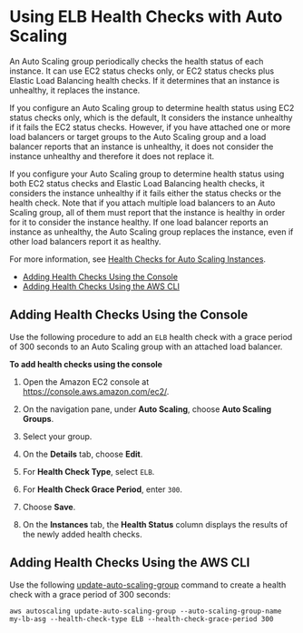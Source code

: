 # Using ELB Health Checks with Auto Scaling<a name="as-add-elb-healthcheck"></a>

An Auto Scaling group periodically checks the health status of each instance\. It can use EC2 status checks only, or EC2 status checks plus Elastic Load Balancing health checks\. If it determines that an instance is unhealthy, it replaces the instance\.

If you configure an Auto Scaling group to determine health status using EC2 status checks only, which is the default, It considers the instance unhealthy if it fails the EC2 status checks\. However, if you have attached one or more load balancers or target groups to the Auto Scaling group and a load balancer reports that an instance is unhealthy, it does not consider the instance unhealthy and therefore it does not replace it\.

If you configure your Auto Scaling group to determine health status using both EC2 status checks and Elastic Load Balancing health checks, it considers the instance unhealthy if it fails either the status checks or the health check\. Note that if you attach multiple load balancers to an Auto Scaling group, all of them must report that the instance is healthy in order for it to consider the instance healthy\. If one load balancer reports an instance as unhealthy, the Auto Scaling group replaces the instance, even if other load balancers report it as healthy\.

For more information, see [Health Checks for Auto Scaling Instances](healthcheck.md)\.


+ [Adding Health Checks Using the Console](#as-add-elb-healthcheck-console)
+ [Adding Health Checks Using the AWS CLI](#as-add-elb-healthcheck-aws-cli)

## Adding Health Checks Using the Console<a name="as-add-elb-healthcheck-console"></a>

Use the following procedure to add an `ELB` health check with a grace period of 300 seconds to an Auto Scaling group with an attached load balancer\.

**To add health checks using the console**

1. Open the Amazon EC2 console at [https://console\.aws\.amazon\.com/ec2/](https://console.aws.amazon.com/ec2/)\.

1. On the navigation pane, under **Auto Scaling**, choose **Auto Scaling Groups**\.

1. Select your group\.

1. On the **Details** tab, choose **Edit**\.

1. For **Health Check Type**, select `ELB`\.

1. For **Health Check Grace Period**, enter `300`\.

1. Choose **Save**\.

1. On the **Instances** tab, the **Health Status** column displays the results of the newly added health checks\.

## Adding Health Checks Using the AWS CLI<a name="as-add-elb-healthcheck-aws-cli"></a>

Use the following [update\-auto\-scaling\-group](http://docs.aws.amazon.com/cli/latest/reference/autoscaling/update-auto-scaling-group.html) command to create a health check with a grace period of 300 seconds:

```
aws autoscaling update-auto-scaling-group --auto-scaling-group-name my-lb-asg --health-check-type ELB --health-check-grace-period 300
```